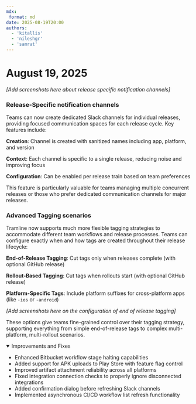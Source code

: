 ```yaml
---
mdx:
 format: md
date: 2025-08-19T20:00
authors:
  - 'kitallis'
  - 'nileshgr'
  - 'samrat'
---
```


# August 19, 2025

_[Add screenshots here about release specific notification channels]_

### Release-Specific notification channels

Teams can now create dedicated Slack channels for individual releases, providing focused communication spaces for each release cycle. Key features include:

**Creation**: Channel is created with sanitized names including app, platform, and version

**Context**: Each channel is specific to a single release, reducing noise and improving focus

**Configuration**: Can be enabled per release train based on team preferences

This feature is particularly valuable for teams managing multiple concurrent releases or those who prefer dedicated communication channels for major releases.

### Advanced Tagging scenarios

Tramline now supports much more flexible tagging strategies to accommodate different team workflows and release processes. Teams can configure exactly when and how tags are created throughout their release lifecycle:

**End-of-Release Tagging**: Cut tags only when releases complete (with optional GitHub release)

**Rollout-Based Tagging**: Cut tags when rollouts start (with optional GitHub release)

**Platform-Specific Tags**: Include platform suffixes for cross-platform apps (like `-ios` or `-android`)

_[Add screenshots here on the configuration of end of release tagging]_

These options give teams fine-grained control over their tagging strategy, supporting everything from simple end-of-release tags to complex multi-platform, multi-rollout scenarios.

<details open>
<summary>Improvements and Fixes</summary>

- Enhanced Bitbucket workflow stage halting capabilities
- Added support for APK uploads to Play Store with feature flag control
- Improved artifact attachment reliability across all platforms
- Fixed integration connection checks to properly ignore disconnected integrations
- Added confirmation dialog before refreshing Slack channels
- Implemented asynchronous CI/CD workflow list refresh functionality

</details>



<!-- truncate -->

